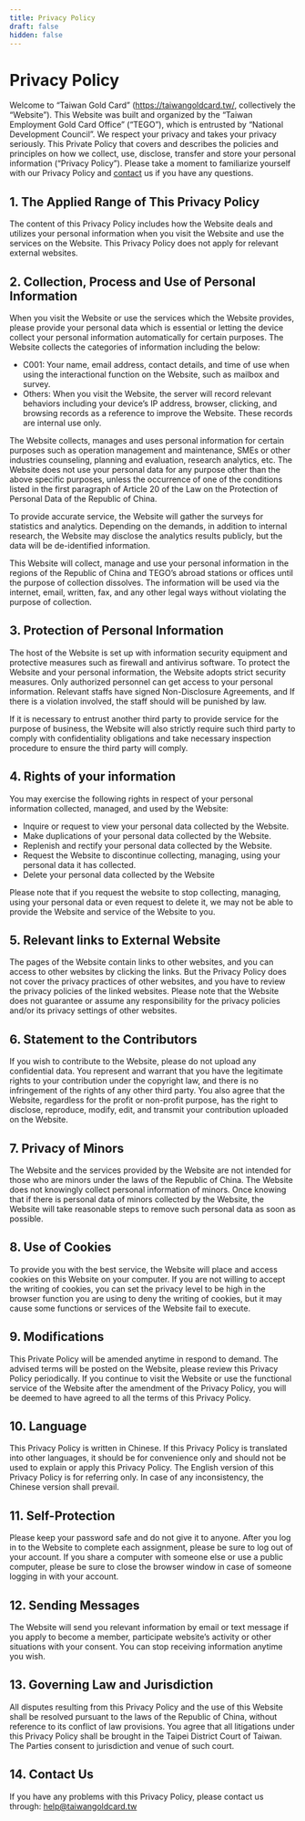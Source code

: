 ```yaml
---
title: Privacy Policy
draft: false
hidden: false
---
```


# Privacy Policy

Welcome to “Taiwan Gold Card” (https://taiwangoldcard.tw/, collectively the “Website”). This Website
 was built and organized by the “Taiwan Employment Gold Card Office” (“TEGO”), which is entrusted
 by “National Development Council”. We respect your privacy and takes your privacy seriously.
 This Private Policy that covers and describes the policies and principles on how we collect,
 use, disclose, transfer and store your personal information (“Privacy Policy”).
 Please take a moment to familiarize yourself with our Privacy Policy and [contact](/en/contact)
 us if you have any questions.

## 1. The Applied Range of This Privacy Policy
 The content of this Privacy Policy includes how the Website deals and utilizes your personal
 information when you visit the Website and use the services on the Website. This Privacy Policy
 does not apply for relevant external websites.

## 2. Collection, Process and Use of Personal Information
When you visit the Website or use the services which the Website provides, please provide your
personal data which is essential or letting the device collect your personal information
 automatically for certain purposes. The Website collects the categories of information
 including the below:
*  C001: Your name, email address, contact details, and time of use when using the interactional function on the Website, such as mailbox and survey.
* Others: When you visit the Website, the server will record relevant behaviors including your device’s IP address, browser, clicking, and browsing records as a reference to improve the Website. These records are internal use only.

 The Website collects, manages and uses personal information for certain purposes such as operation
 management and maintenance, SMEs or other industries counseling, planning and evaluation, research
analytics, etc. The Website does not use your personal data for any purpose other than the above
 specific purposes, unless the occurrence of one of the conditions listed in the first paragraph
 of Article 20 of the Law on the Protection of Personal Data of the Republic of China.

To provide accurate service, the Website will gather the surveys for statistics and analytics.
Depending on the demands, in addition to internal research, the Website may disclose the analytics
 results publicly, but the data will be de-identified information.

This Website will collect, manage and use your personal information in the regions of the Republic
 of China and TEGO’s abroad stations or offices until the purpose of collection dissolves. The
 information will be used via the internet, email, written, fax, and any other legal ways without
 violating the purpose of collection.

## 3. Protection of Personal Information
The host of the Website is set up with information security equipment and protective measures such
 as firewall and antivirus software. To protect the Website and your personal information, the
 Website adopts strict security measures. Only authorized personnel can get access to your personal
 information. Relevant staffs have signed  Non-Disclosure Agreements, and If there is a violation
 involved, the staff should will be punished by law.

If it is necessary to entrust another third party to provide service for the purpose of
 business, the Website will also strictly require such third party to comply with confidentiality
 obligations and take necessary inspection procedure to ensure the third party will comply.

## 4. Rights of your information
You may exercise the following rights in respect of your personal information collected,
 managed, and used by the Website:
* Inquire or request to view your personal data collected by the Website.
* Make duplications of your personal data collected by the Website.
* Replenish and rectify your personal data collected by the Website.
* Request the Website to discontinue collecting, managing, using your personal data it has collected.
* Delete your personal data collected by the Website

Please note that if you request the website to stop collecting, managing, using your personal data
 or even request to delete it, we may not be able to provide the Website and service of the Website
to you.

## 5. Relevant links to External Website
The pages of the Website contain links to other websites, and you can access to other websites
 by clicking the links. But the Privacy Policy does not cover the privacy practices of other
 websites, and you have to review the privacy policies of the linked websites. Please note
 that the Website does not guarantee or assume any responsibility for the privacy policies
 and/or its privacy settings of other websites.

## 6. Statement to the Contributors
If you wish to contribute to the Website, please do not upload any confidential data. You
 represent and warrant that you have the legitimate rights to your contribution under the
 copyright law, and there is no infringement of the rights of any other third party. You also
 agree that the Website, regardless for the profit or non-profit purpose, has the right to
 disclose, reproduce, modify, edit, and transmit your contribution uploaded on the Website.

## 7. Privacy of Minors
The Website and the services provided by the Website are not intended for those who are minors
 under the laws of the Republic of China. The Website does not knowingly collect personal
 information of minors. Once knowing that if there is personal data of minors collected by the
 Website, the Website will take reasonable steps to remove such personal data as soon as possible.

## 8. Use of Cookies
To provide you with the best service, the Website will place and access cookies on this Website
 on your computer. If you are not willing to accept the writing of cookies, you can set the privacy
 level to be high in the browser function you are using to deny the writing of cookies, but it may
 cause some functions or services of the Website fail to execute.

## 9. Modifications
This Private Policy will be amended anytime in respond to demand. The advised terms will be posted
 on the Website, please review this Privacy Policy periodically. If you continue to visit the
 Website or use the functional service of the Website after the amendment of the Privacy Policy,
 you will be deemed to have agreed to all the terms of this Privacy Policy.

## 10. Language
This Privacy Policy is written in Chinese. If this Privacy Policy is translated into other
 languages, it should be for convenience only and should not be used to explain or apply this
 Privacy Policy. The English version of this Privacy Policy is for referring only. In case of
 any inconsistency, the Chinese version shall prevail.

## 11. Self-Protection
Please keep your password safe and do not give it to anyone. After you log in to the Website
 to complete each assignment, please be sure to log out of your account. If you share a
 computer with someone else or use a public computer, please be sure to close the browser
 window in case of someone logging in with your account.

## 12. Sending Messages
The Website will send you relevant information by email or text message if you apply to become
 a member, participate website’s activity or other situations with your consent. You can stop
 receiving information anytime you wish.

## 13. Governing Law and Jurisdiction
All disputes resulting from this Privacy Policy and the use of this Website shall be resolved
 pursuant to the laws of the Republic of China, without reference to its conflict of law
 provisions. You agree that all litigations under this Privacy Policy shall be brought in the
 Taipei District Court of Taiwan. The Parties consent to jurisdiction and venue of such court.

## 14. Contact Us
If you have any problems with this Privacy Policy, please contact us through: help@taiwangoldcard.tw
